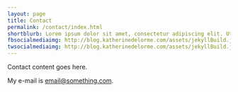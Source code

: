 ```yaml
---
layout: page
title: Contact
permalink: /contact/index.html
shortblurb: Lorem ipsum dolor sit amet, consectetur adipiscing elit. Ut ornare ut felis ac venenatis. Sed tempor blandit pellentesque.
fbsocialmediaimg: http://blog.katherinedelorme.com/assets/jekyllBuild.jpg
twsocialmediaimg: http://blog.katherinedelorme.com/assets/jekyllBuild.jpg
---
```


Contact content goes here.

My e-mail is [email@something.com](mailto:email@something.com).
